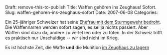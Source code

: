 Draft: remove-this-to-publish
Title: Waffen gehören ins Zeughaus! Sofort.
Slug: waffen-gehoren-ins-zeughaus-sofort
Date: 2007-06-08
Categories:

Ein 25-jähriger Schweizer hat seine [Ehefrau mit dem Sturmgewehr bedroht](http://www.tagesanzeiger.ch/dyn/news/zuerich/759791.html). Die Waffennarren werden sofort sagen, es sei ja nichts passiert. Aber Waffen sind dazu da, andere zu verletzen oder zu töten. In der Schweiz trifft es praktisch nur Unschuldige -- wir sind nicht im Krieg.

Es ist höchste Zeit, die Waffe **und** die Munition [im Zeughaus zu lagern](http://spinlock.ch/blog/2007/06/04/wichtiger-schritt-hin-zur-entmilitarisierung-der-gesellschaft-gemacht/)
